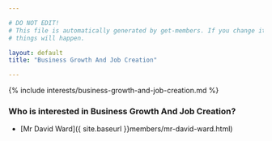 ```yaml
---

# DO NOT EDIT!
# This file is automatically generated by get-members. If you change it, bad
# things will happen.

layout: default
title: "Business Growth And Job Creation"

---
```


{% include interests/business-growth-and-job-creation.md %}

### Who is interested in Business Growth And Job Creation?


* [Mr David Ward]({ site.baseurl }}members/mr-david-ward.html)
